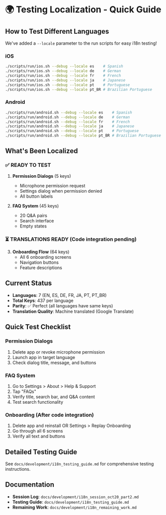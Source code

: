 # 🌍 Testing Localization - Quick Guide

## How to Test Different Languages

We've added a `--locale` parameter to the run scripts for easy i18n testing!

### iOS
```bash
./scripts/run/ios.sh --debug --locale es    # Spanish
./scripts/run/ios.sh --debug --locale de    # German
./scripts/run/ios.sh --debug --locale fr    # French
./scripts/run/ios.sh --debug --locale ja    # Japanese
./scripts/run/ios.sh --debug --locale pt    # Portuguese
./scripts/run/ios.sh --debug --locale pt_BR # Brazilian Portuguese
```

### Android
```bash
./scripts/run/android.sh --debug --locale es    # Spanish
./scripts/run/android.sh --debug --locale de    # German
./scripts/run/android.sh --debug --locale fr    # French
./scripts/run/android.sh --debug --locale ja    # Japanese
./scripts/run/android.sh --debug --locale pt    # Portuguese
./scripts/run/android.sh --debug --locale pt_BR # Brazilian Portuguese
```

## What's Been Localized

### ✅ READY TO TEST
1. **Permission Dialogs** (5 keys)
   - Microphone permission request
   - Settings dialog when permission denied
   - All button labels

2. **FAQ System** (45 keys)
   - 20 Q&A pairs
   - Search interface
   - Empty states

### ⏳ TRANSLATIONS READY (Code integration pending)
3. **Onboarding Flow** (64 keys)
   - All 6 onboarding screens
   - Navigation buttons
   - Feature descriptions

## Current Status

- **Languages**: 7 (EN, ES, DE, FR, JA, PT, PT_BR)
- **Total Keys**: 437 per language
- **Parity**: ✅ Perfect (all languages have same keys)
- **Translation Quality**: Machine translated (Google Translate)

## Quick Test Checklist

### Permission Dialogs
1. Delete app or revoke microphone permission
2. Launch app in target language
3. Check dialog title, message, and buttons

### FAQ System
1. Go to Settings > About > Help & Support
2. Tap "FAQs"
3. Verify title, search bar, and Q&A content
4. Test search functionality

### Onboarding (After code integration)
1. Delete app and reinstall OR Settings > Replay Onboarding
2. Go through all 6 screens
3. Verify all text and buttons

## Detailed Testing Guide

See `docs/development/i18n_testing_guide.md` for comprehensive testing instructions.

## Documentation

- **Session Log**: `docs/development/i18n_session_oct20_part2.md`
- **Testing Guide**: `docs/development/i18n_testing_guide.md`
- **Remaining Work**: `docs/development/i18n_remaining_work.md`
